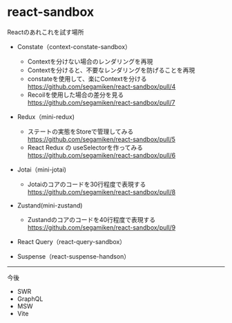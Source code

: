 # react-sandbox
Reactのあれこれを試す場所

- Constate（context-constate-sandbox） 
  - Contextを分けない場合のレンダリングを再現
  - Contextを分けると、不要なレンダリングを防げることを再現
  - constateを使用して、楽にContextを分ける https://github.com/segamiken/react-sandbox/pull/4
  - Recoilを使用した場合の差分を見る https://github.com/segamiken/react-sandbox/pull/7

- Redux（mini-redux)
  - ステートの実態をStoreで管理してみる https://github.com/segamiken/react-sandbox/pull/5
  - React Redux の useSelectorを作ってみる https://github.com/segamiken/react-sandbox/pull/6

- Jotai（mini-jotai)
  - Jotaiのコアのコードを30行程度で表現する https://github.com/segamiken/react-sandbox/pull/8

- Zustand(mini-zustand)
  - Zustandのコアのコードを40行程度で表現する https://github.com/segamiken/react-sandbox/pull/9

- React Query（react-query-sandbox）
- Suspense（react-suspense-handson）
---
今後

- SWR
- GraphQL
- MSW
- Vite
